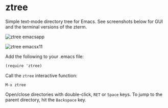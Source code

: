 ztree
=====

Simple text-mode directory tree for Emacs. See screenshots below for GUI and the terminal versions of the zterm.

![ztree emacsapp](https://github.com/fourier/ztree/raw/screenshots/screenshots/emacs_app.png "Emacs App with Ztree")

![ztree emacsx11](https://github.com/fourier/ztree/raw/screenshots/screenshots/emacs_xterm.png "Emacs in xterm with Ztree")

Add the following to your .emacs file:

```scheme
(require 'ztree)
```

Call the `ztree` interactive function:

```
M-x ztree
```

Open/close directories with double-click, `RET` or `Space` keys. To jump to the parent directory, hit the `Backspace` key.
